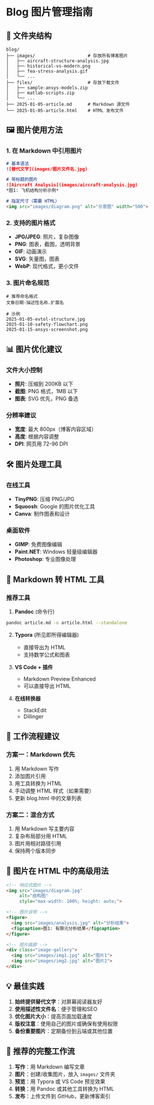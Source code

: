 # Blog 图片管理指南

## 📁 文件夹结构

```
blog/
├── images/                    # 存放所有博客图片
│   ├── aircraft-structure-analysis.jpg
│   ├── historical-vs-modern.png
│   ├── fea-stress-analysis.gif
│   └── ...
├── files/                     # 存放下载文件
│   ├── sample-ansys-models.zip
│   ├── matlab-scripts.zip
│   └── ...
├── 2025-01-05-article.md      # Markdown 源文件
└── 2025-01-05-article.html    # HTML 发布文件
```

## 🖼️ 图片使用方法

### 1. 在 Markdown 中引用图片

```markdown
# 基本语法
![替代文字](images/图片文件名.jpg)

# 带标题的图片
![Aircraft Analysis](images/aircraft-analysis.jpg)
*图1: 飞机结构分析示例*

# 指定尺寸（需要 HTML）
<img src="images/diagram.png" alt="示意图" width="500">
```

### 2. 支持的图片格式

- **JPG/JPEG**: 照片，复杂图像
- **PNG**: 图表，截图，透明背景
- **GIF**: 动画演示
- **SVG**: 矢量图，图表
- **WebP**: 现代格式，更小文件

### 3. 图片命名规范

```
# 推荐命名格式
文章日期-描述性名称.扩展名

# 示例
2025-01-05-evtol-structure.jpg
2025-01-10-safety-flowchart.png
2025-01-15-ansys-screenshot.png
```

## 📊 图片优化建议

### 文件大小控制
- **照片**: 压缩到 200KB 以下
- **截图**: PNG 格式，1MB 以下
- **图表**: SVG 优先，PNG 备选

### 分辨率建议
- **宽度**: 最大 800px（博客内容区域）
- **高度**: 根据内容调整
- **DPI**: 网页用 72-96 DPI

## 🛠️ 图片处理工具

### 在线工具
- **TinyPNG**: 压缩 PNG/JPG
- **Squoosh**: Google 的图片优化工具
- **Canva**: 制作图表和设计

### 桌面软件
- **GIMP**: 免费图像编辑
- **Paint.NET**: Windows 轻量级编辑器
- **Photoshop**: 专业图像处理

## 🔗 Markdown 转 HTML 工具

### 推荐工具

1. **Pandoc** (命令行)
```bash
pandoc article.md -o article.html --standalone
```

2. **Typora** (所见即所得编辑器)
   - 直接导出为 HTML
   - 支持数学公式和图表

3. **VS Code + 插件**
   - Markdown Preview Enhanced
   - 可以直接导出 HTML

4. **在线转换器**
   - StackEdit
   - Dillinger

## 📝 工作流程建议

### 方案一：Markdown 优先
1. 用 Markdown 写作
2. 添加图片引用
3. 用工具转换为 HTML
4. 手动调整 HTML 样式（如果需要）
5. 更新 blog.html 中的文章列表

### 方案二：混合方式
1. 用 Markdown 写主要内容
2. 复杂布局部分用 HTML
3. 图片用相对路径引用
4. 保持两个版本同步

## 🎨 图片在 HTML 中的高级用法

```html
<!-- 响应式图片 -->
<img src="images/diagram.jpg" 
     alt="结构图" 
     style="max-width: 100%; height: auto;">

<!-- 图片说明 -->
<figure>
  <img src="images/analysis.jpg" alt="分析结果">
  <figcaption>图1: 有限元分析结果</figcaption>
</figure>

<!-- 图片画廊 -->
<div class="image-gallery">
  <img src="images/img1.jpg" alt="图片1">
  <img src="images/img2.jpg" alt="图片2">
</div>
```

## 💡 最佳实践

1. **始终提供替代文字**：对屏幕阅读器友好
2. **使用描述性文件名**：便于管理和SEO
3. **优化图片大小**：提高页面加载速度
4. **版权注意**：使用自己的图片或确保有使用权限
5. **备份重要图片**：定期备份到云端或其他位置

## 🚀 推荐的完整工作流

1. **写作**：用 Markdown 编写文章
2. **图片**：创建/收集图片，放入 `images/` 文件夹
3. **预览**：用 Typora 或 VS Code 预览效果
4. **转换**：用 Pandoc 或其他工具转换为 HTML
5. **发布**：上传文件到 GitHub，更新博客索引

